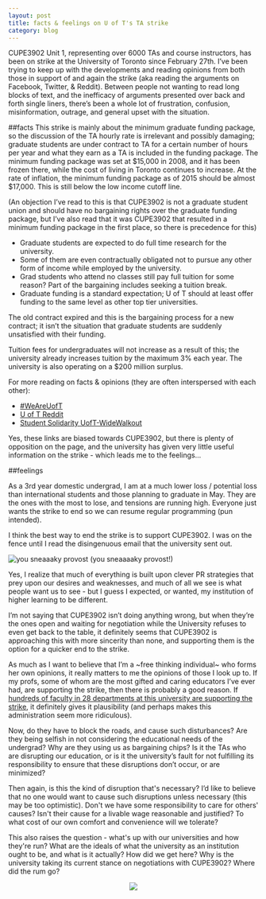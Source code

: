 ```yaml
---
layout: post
title: facts & feelings on U of T's TA strike
category: blog
---
```


CUPE3902 Unit 1, representing over 6000 TAs and course instructors, has been on strike at the University of Toronto since February 27th. I’ve been trying to keep up with the developments and reading opinions from both those in support of and again the strike (aka reading the arguments on Facebook, Twitter, & Reddit). Between people not wanting to read long blocks of text, and the inefficacy of arguments presented over back and forth single liners, there’s been a whole lot of frustration, confusion, misinformation, outrage, and general upset with the situation. 

##facts
This strike is mainly about the minimum graduate funding package, so the discussion of the TA hourly rate is irrelevant and possibly damaging; graduate students are under contract to TA for a certain number of hours per year and what they earn as a TA is included in the funding package. The minimum funding package was set at \$15,000 in 2008, and it has been frozen there, while the cost of living in Toronto continues to increase. At the rate of inflation, the minimum funding package as of 2015 should be almost \$17,000. This is still below the low income cutoff line. 

(An objection I’ve read to this is that CUPE3902 is not a graduate student union and should have no bargaining rights over the graduate funding package, but I’ve also read that it was CUPE3902 that resulted in a minimum funding package in the first place, so there is precedence for this)

 - Graduate students are expected to do full time research for the university. 
 - Some of them are even contractually obligated not to pursue any other form of income while employed by the university. 
 - Grad students who attend no classes still pay full tuition for some reason? Part of the bargaining includes seeking a tuition break. 
 - Graduate funding is a standard expectation; U of T should at least offer funding to the same level as other top tier universities.

The old contract expired and this is the bargaining process for a new contract; it isn’t the situation that graduate students are suddenly unsatisfied with their funding.

Tuition fees for undergraduates will not increase as a result of this; the university already increases tuition by the maximum 3% each year. The university is also operating on a $200 million surplus.

For more reading on facts & opinions (they are often interspersed with each other):
	

 - [#WeAreUofT](http://www.weareuoft.ca/) 	
 - [U of T Reddit](http://www.reddit.com/r/UofT/) 	
 - [Student Solidarity UofT-WideWalkout](https://www.facebook.com/events/1553742238248503/)

Yes, these links are biased towards CUPE3902, but there is plenty of opposition on the page, and the university has given very little useful information on the strike - which leads me to the feelings...

##feelings

As a 3rd year domestic undergrad, I am at a much lower loss / potential loss than international students and those planning to graduate in May. They are the ones with the most to lose, and tensions are running high. Everyone just wants the strike to end so we can resume regular programming (pun intended).

I think the best way to end the strike is to support CUPE3902. I was on the fence until I read the disingenuous email that the university sent out.

![you sneaaaky provost](https://pbs.twimg.com/media/CAQtQ8AWUAEMRT2.jpg:large)
(you sneaaaaky provost!)

Yes, I realize that much of everything is built upon clever PR strategies that prey upon our desires and weaknesses, and much of all we see is what people want us to see - but I guess I expected, or wanted, my institution of higher learning to be different. 

I’m not saying that CUPE3902 isn’t doing anything wrong, but when they’re the ones open and waiting for negotiation while the University refuses to even get back to the table, it definitely seems that CUPE3902 is approaching this with more sincerity than none, and supporting them is the option for a quicker end to the strike.

As much as I want to believe that I’m a ~free thinking individual~ who forms her own opinions, it really matters to me the opinions of those I look up to. If my profs, some of whom are the most gifted and caring educators I’ve ever had, are supporting the strike, then there is probably a good reason. If [hundreds of faculty in 28 departments at this university are supporting the strike](http://www.weareuoft.ca/endorsements-and-letters-of-support/), it definitely gives it plausibility (and perhaps makes this administration seem more ridiculous).

Now, do they have to block the roads, and cause such disturbances? Are they being selfish in not considering the educational needs of the undergrad? Why are they using us as bargaining chips? Is it the TAs who are disrupting our education, or is it the university’s fault for not fulfilling its responsibility to ensure that these disruptions don’t occur, or are minimized? 

Then again, is this the kind of disruption that's necessary? I’d like to believe that no one would want to cause such disruptions unless necessary (this may be too optimistic). Don't we have some responsibility to care for others' causes? Isn't their cause for a livable wage reasonable and justified? To what cost of our own comfort and convenience will we tolerate? 

This also raises the question - what's up with our universities and how they're run? What are the ideals of what the university as an institution ought to be, and what is it actually? How did we get here? Why is the university taking its current stance on negotiations with CUPE3902? Where did the rum go?

<center><img src="http://media-cache-ec0.pinimg.com/originals/b7/65/1f/b7651f35543a6e4f9ab3fc04c512110c.jpg"></center>
